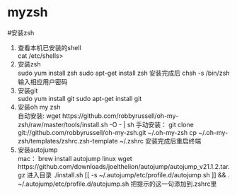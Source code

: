 # myzsh

#安装zsh
<ol>
    <li>查看本机已安装的shell</li>
    <span>cat /etc/shells</span>>
    <li>安装zsh</li>
    <span>sudo yum install zsh</span>
    <span>sudo apt-get install zsh</span>
    <span>安装完成后 chsh -s /bin/zsh 输入相应用户密码</span>
    <li>安装git</li>
    <span>sudo yum install git</span>
    <span>sudo apt-get install git</span>
    <li>安装oh my zsh</li>
    <span>自动安装: wget https://github.com/robbyrussell/oh-my-zsh/raw/master/tools/install.sh -O - | sh</span>
    <span>手动安装： git clone git://github.com/robbyrussell/oh-my-zsh.git ~/.oh-my-zsh </span>
    <span>cp ~/.oh-my-zsh/templates/zshrc.zsh-template ~/.zshrc</span>
    <span>安装完成后重启终端</span>
    <li>安装autojump</li>
    <span>mac： brew install autojump</span>
    <span>linux wget https://github.com/downloads/joelthelion/autojump/autojump_v21.1.2.tar.gz</span>
    <span>进入目录 ./install.sh</span>
    <span>[[ -s ~/.autojump/etc/profile.d/autojump.sh ]] && . ~/.autojump/etc/profile.d/autojump.sh </span>
    <span>把提示的这一句添加到.zshrc里</span>
</ol>